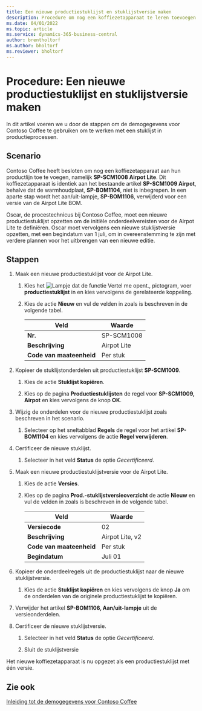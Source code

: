 ```yaml
---
title: Een nieuwe productiestuklijst en stuklijstversie maken
description: Procedure om nog een koffiezetapparaat te leren toevoegen aan de productlijn van Contoso Coffee in Business Central.
ms.date: 04/01/2022
ms.topic: article
ms.service: dynamics-365-business-central
author: brentholtorf
ms.author: bholtorf
ms.reviewer: bholtorf
---
```

# Procedure: Een nieuwe productiestuklijst en stuklijstversie maken

In dit artikel voeren we u door de stappen om de demogegevens voor Contoso Coffee te gebruiken om te werken met een stuklijst in productieprocessen.  

## Scenario

Contoso Coffee heeft besloten om nog een koffiezetapparaat aan hun productlijn toe te voegen, namelijk **SP-SCM1008 Airpot Lite**. Dit koffiezetapparaat is identiek aan het bestaande artikel **SP-SCM1009 Airpot**, behalve dat de warmhoudplaat, **SP-BOM1104**, niet is inbegrepen. In een aparte stap wordt het aan/uit-lampje, **SP-BOM1106**, verwijderd voor een versie van de Airpot Lite BOM.

Oscar, de procestechnicus bij Contoso Coffee, moet een nieuwe productiestuklijst opzetten om de initiële onderdeelvereisten voor de Airpot Lite te definiëren. Oscar moet vervolgens een nieuwe stuklijstversie opzetten, met een begindatum van 1 juli, om in overeenstemming te zijn met verdere plannen voor het uitbrengen van een nieuwe editie.

## Stappen

1. Maak een nieuwe productiestuklijst voor de Airpot Lite.

    1. Kies het ![Lampje dat de functie Vertel me opent.](../../media/ui-search/search_small.png "Vertel me wat u wilt doen"), pictogram, voer **productiestuklijst** in en kies vervolgens de gerelateerde koppeling.  

    2. Kies de actie **Nieuw** en vul de velden in zoals is beschreven in de volgende tabel.  

        |Veld  |Waarde  |
        |---------|---------|
        |**Nr.** |SP-SCM1008|
        |**Beschrijving** |Airpot Lite|
        |**Code van maateenheid**|Per stuk  |

2. Kopieer de stuklijstonderdelen uit productiestuklijst **SP-SCM1009**.

    1. Kies de actie **Stuklijst kopiëren**.

    2. Kies op de pagina **Productiestuklijsten** de regel voor **SP-SCM1009, Airpot** en kies vervolgens de knop **OK**.

3. Wijzig de onderdelen voor de nieuwe productiestuklijst zoals beschreven in het scenario.

    1. Selecteer op het sneltabblad **Regels** de regel voor het artikel **SP-BOM1104** en kies vervolgens de actie **Regel verwijderen**.  

4. Certificeer de nieuwe stuklijst.  

    1. Selecteer in het veld **Status** de optie *Gecertificeerd*.  

5. Maak een nieuwe productiestuklijstversie voor de Airpot Lite.

    1. Kies de actie **Versies**.

    2. Kies op de pagina **Prod.-stuklijstversieoverzicht** de actie **Nieuw** en vul de velden in zoals is beschreven in de volgende tabel.  

        |Veld  |Waarde  |
        |---------|---------|
        |**Versiecode** |02|
        |**Beschrijving** |Airpot Lite, v2|
        |**Code van maateenheid**|Per stuk  |  
        |**Begindatum**|Juli 01  |  

6. Kopieer de onderdeelregels uit de productiestuklijst naar de nieuwe stuklijstversie.

    1. Kies de actie **Stuklijst kopiëren** en kies vervolgens de knop **Ja** om de onderdelen van de originele productiestuklijst te kopiëren.

7. Verwijder het artikel **SP-BOM1106, Aan/uit-lampje** uit de versieonderdelen.

8. Certificeer de nieuwe stuklijstversie.

    1. Selecteer in het veld **Status** de optie *Gecertificeerd*.  

    2. Sluit de stuklijstversie

Het nieuwe koffiezetapparaat is nu opgezet als een productiestuklijst met één versie.  

## Zie ook

[Inleiding tot de demogegevens voor Contoso Coffee](../contoso-coffee-intro.md)  
